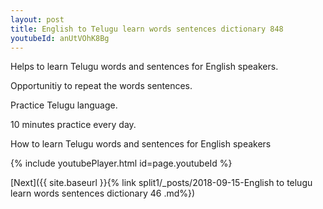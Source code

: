 ```yaml
---
layout: post
title: English to Telugu learn words sentences dictionary 848 
youtubeId: anUtVOhK8Bg
---
```

 
 
Helps to learn Telugu words and sentences for English speakers.

Opportunitiy to repeat the words sentences. 

Practice Telugu language. 
 
10 minutes practice every day. 
 
How to learn Telugu words and sentences for English speakers 
 
{% include youtubePlayer.html id=page.youtubeId %}
 
 
[Next]({{ site.baseurl }}{% link  split1/_posts/2018-09-15-English to telugu learn words sentences dictionary 46 .md%})
 
